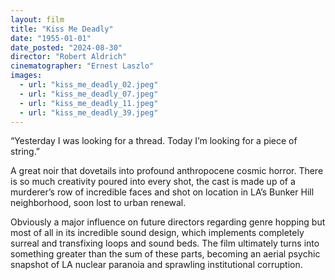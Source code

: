 ```yaml
---
layout: film
title: "Kiss Me Deadly"
date: "1955-01-01"
date_posted: "2024-08-30"
director: "Robert Aldrich"
cinematographer: "Ernest Laszlo"
images:
  - url: "kiss_me_deadly_02.jpeg"
  - url: "kiss_me_deadly_07.jpeg"
  - url: "kiss_me_deadly_11.jpeg"
  - url: "kiss_me_deadly_39.jpeg"
---
```


“Yesterday I was looking for a thread. Today I’m looking for a piece of string.”

A great noir that dovetails into profound anthropocene cosmic horror. There is so much creativity poured into every shot, the cast is made up of a murderer’s row of incredible faces and shot on location in LA’s Bunker Hill neighborhood, soon lost to urban renewal. 

Obviously a major influence on future directors regarding genre hopping but most of all in its incredible sound design, which implements completely surreal and transfixing loops and sound beds. The film ultimately turns into something greater than the sum of these parts, becoming an aerial psychic snapshot of LA nuclear paranoia and sprawling institutional corruption.